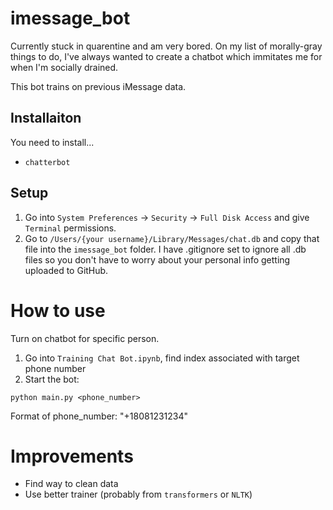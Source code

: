 # imessage_bot
Currently stuck in quarentine and am very bored. On my list of morally-gray things to do, I've always wanted to create a chatbot which immitates me for when I'm socially drained.

This bot trains on previous iMessage data. 

## Installaiton 
You need to install...
- `chatterbot`

## Setup
1. Go into `System Preferences` -> `Security` -> `Full Disk Access` and give `Terminal` permissions.
2. Go to `/Users/{your username}/Library/Messages/chat.db` and copy that file into the `imessage_bot` folder. I have .gitignore set to ignore all .db files so you don't have to worry about your personal info getting uploaded to GitHub.

# How to use
Turn on chatbot for specific person.
1. Go into `Training Chat Bot.ipynb`, find index associated with target phone number
2. Start the bot:
```
python main.py <phone_number>
```
Format of phone_number: "+18081231234"

# Improvements
- Find way to clean data
- Use better trainer (probably from `transformers` or `NLTK`)